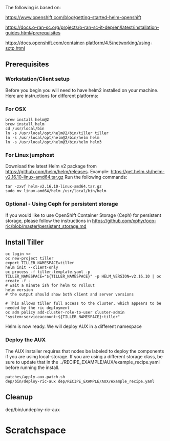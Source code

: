 The following is based on:

https://www.openshift.com/blog/getting-started-helm-openshift

https://docs.o-ran-sc.org/projects/o-ran-sc-it-dep/en/latest/installation-guides.html#prerequisites

https://docs.openshift.com/container-platform/4.5/networking/using-sctp.html

## Prerequisites

### Workstation/Client setup
Before you begin you will need to have helm2 installed on your machine.  Here are instructions for different platforms:

### For OSX
```
brew install helm@2
brew install helm
cd /usr/local/bin
ln -s /usr/local/opt/helm@2/bin/tiller tiller
ln -s /usr/local/opt/helm@2/bin/helm helm
ln -s /usr/local/opt/helm@3/bin/helm helm3
```
### For Linux jumphost
Download the latest Helm v2 package from https://github.com/helm/helm/releases. Example: https://get.helm.sh/helm-v2.16.10-linux-amd64.tar.gz
Run the following commands:
```
tar -zxvf helm-v2.16.10-linux-amd64.tar.gz
sudo mv linux-amd64/helm /usr/local/bin/helm
```
### Optional - Using Ceph for persistent storage
If you would like to use OpenShift Container Storage (Ceph) for persistent storage, please follow the instructions in https://github.com/xphyr/ocp-ric/blob/master/persistent_storage.md

## Install Tiller

```
oc login <>
oc new-project tiller
export TILLER_NAMESPACE=tiller
helm init --client-only
oc process -f tiller-template.yaml -p TILLER_NAMESPACE="${TILLER_NAMESPACE}" -p HELM_VERSION=v2.16.10 | oc create -f -
# wait a minute ish for helm to rollout
helm version
# the output should show both client and server versions

# This allows tiller full access to the cluster, which appears to be needed by the ric deployment
oc adm policy add-cluster-role-to-user cluster-admin "system:serviceaccount:${TILLER_NAMESPACE}:tiller"
```

Helm is now ready.  We will deploy AUX in a different namespace

### Deploy the AUX

The AUX installer requires that nodes be labeled to deploy the components if you are using local-storage. If you are using a different storage class, be sure to update that in the ../RECIPE_EXAMPLE/AUX/example_recipe.yaml before running the install.

```
patches/apply-aux-patch.sh
dep/bin/deploy-ric-aux dep/RECIPE_EXAMPLE/AUX/example_recipe.yaml
```
## Cleanup

dep/bin/undeploy-ric-aux

# Scratchspace
